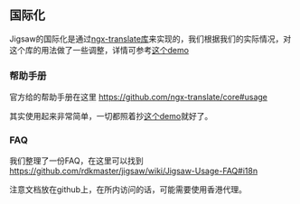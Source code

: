 
## 国际化

Jigsaw的国际化是通过[ngx-translate库](http://www.ngx-translate.com/)来实现的，我们根据我们的实际情况，对这个库的用法做了一些调整，详情可参考[这个demo](/components/i18n/demo#full)

### 帮助手册

官方给的帮助手册在这里 <https://github.com/ngx-translate/core#usage>

其实使用起来非常简单，一切都照着抄[这个demo](/components/i18n/demo#full)就好了。

### FAQ

我们整理了一份FAQ，在这里可以找到 <https://github.com/rdkmaster/jigsaw/wiki/Jigsaw-Usage-FAQ#i18n>

注意文档放在github上，在所内访问的话，可能需要使用香港代理。